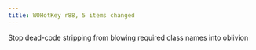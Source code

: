 ```yaml
---
title: WOHotKey r88, 5 items changed
---
```


Stop dead-code stripping from blowing required class names into oblivion

